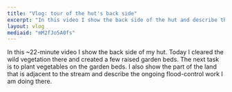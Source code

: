```yaml
---
title: "Vlog: tour of the hut's back side"
excerpt: "In this video I show the back side of the hut and describe the work I am doing there."
layout: vlog
mediaid: "mM2fJo5A0fs"
---
```


In this ~22-minute video I show the back side of my hut. Today I
cleared the wild vegetation there and created a few raised garden
beds. The next task is to plant vegetables on the garden beds. I also
show the part of the land that is adjacent to the stream and describe
the ongoing flood-control work I am doing there.
